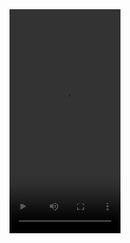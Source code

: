 

<video src="https://github.com/user-attachments/assets/d21e3512-a1b4-448a-bd49-9adbf1d447dd" width="200" height="400">

<img src="https://github.com/user-attachments/assets/4edd89c2-3ae3-450b-827e-554f10ecf524" width="200" height="400">

<img src="https://github.com/user-attachments/assets/b452ecdd-52c0-40e2-bc13-4445e0ead398" width="200" height="400">
